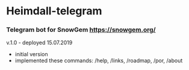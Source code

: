# Heimdall-telegram
### Telegram bot for SnowGem https://snowgem.org/

v.1.0 - deployed 15.07.2019
- initial version
- implemented these commands:
/help, /links, /roadmap, /por, /about
